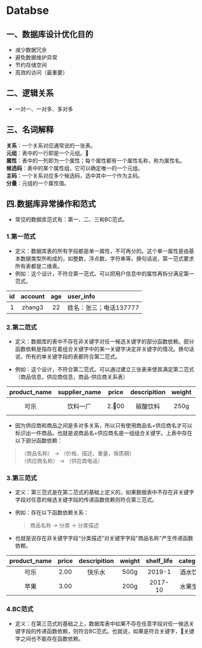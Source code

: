 Databse
===============

## 一、数据库设计优化目的
* 减少数据冗余
* 避免数据维护异常
* 节约存储空间
* 高效的访问（最重要）

## 二、逻辑关系

* 一对一、一对多、多对多

## 三、名词解释
__关系__：一个关系对应通常说的一张表。<br>
__元组__：表中的一行即是一个元组。<br>
__属性__：表中的一列即为一个属性；每个属性都有一个属性名称，称为属性名。<br>
__候选码__：表中的某个属性组，它可以确定唯一的一个元组。<br>
__主码__：一个关系对应多个候选码，选中其中一个作为主码。<br>
__分量__：元组的一个属性值。<br>

## 四.数据库异常操作和范式

* 常见的数据库范式有：第一、二、三和BC范式。

### 1.第一范式
* 定义：数据库表的所有字段都是单一属性，不可再分的。这个单一属性是由基本数据类型所构成的，如整数，浮点数，字符串等。换句话说，第一范式要求所有表都是二维表。
* 例如：这个设计，不符合第一范式。可以把用户信息中的属性再拆分满足第一范式。

|id|account|age|user_info|
|:--:|:--:|:--:|:--|
|1|zhang3|22|姓名：张三；电话137777|

### 2.第二范式
* 定义：数据库的表中不存在非关键字对任一候选关键字的部分函数依赖。部分函数依赖是指存在着组合关键字中的某一关键字决定非关键字的情况。换句话说，所有的单关键字段的表都符合第二范式。

* 例如：这个设计，不符合第二范式。可以通过建立三张表来使其满足第二范式（商品信息，供应商信息，商品-供应商关系表）

|product_name|supplier_name|price|descripition|weight|supplier_phone|shelf_life|category|
|:--:|:--:|:--:|:--:|:--:|:--:|:--:|:--:|
|可乐|饮料一厂|2.00|碳酸饮料|250g|8008200|2019-01|饮料

* 因为供应商和商品之间是多对多关系，所以只有使用商品名+供应商名才可以标识出一件商品。也就是说商品名+供应商名是一组组合关键字。上表中存在以下部分函数依赖：
>（商品名称） -> （价格，描述，重量，保质期）   
>（供应商名称） -> （供应商电话）

### 3.第三范式
* 定义：第三范式是在第二范式的基础上定义的，如果数据表中不存在非关键字字段对任意的候选关键字段的传递函数依赖则符合第三范式。

* 例如：存在以下函数依赖关系：
    > 商品名称 -> 分类 -> 分类描述   
* 也就是说存在非关键字字段“分类描述”对关键字字段"商品名称"产生传递函数依赖。

|product_name|price|descripition|weight|shelf_life|category|category_comment|
|:--:|:--:|:--:|:--:|:--:|:--:|:--:|
|可乐|2.00|快乐水|500g|2019-1|酒水饮料|碳酸饮料|
|苹果|3.00||200g|2017-10|水果生鲜|水果|

### 4.BC范式
* 定义：在第三范式的基础之上，数据库表中如果不存在任意字段对任一候选关键字段的传递函数依赖，则符合BC范式。也就说，如果是符合关键字，关键字之间也不能存在函数依赖。
